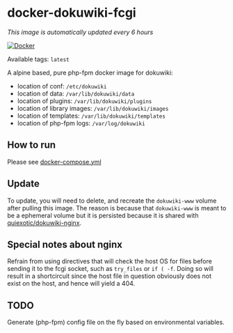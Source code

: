 # docker-dokuwiki-fcgi

*This image is automatically updated every 6 hours*

[![Docker](https://github.com/Hellyna/docker-dokuwiki-fcgi/actions/workflows/docker-publish.yml/badge.svg)](https://github.com/Hellyna/docker-dokuwiki-fcgi/actions/workflows/docker-publish.yml)

Available tags: `latest`

A alpine based, pure php-fpm docker image for dokuwiki:

+ location of conf: `/etc/dokuwiki`
+ location of data: `/var/lib/dokuwiki/data`
+ location of plugins: `/var/lib/dokuwiki/plugins`
+ location of library images: `/var/lib/dokuwiki/images`
+ location of templates: `/var/lib/dokuwiki/templates`
+ location of php-fpm logs: `/var/log/dokuwiki`

## How to run

Please see [docker-compose.yml](https://github.com/Hellyna/docker-dokuwiki-fcgi/blob/master/docker-compose.yml)


## Update

To update, you will need to delete, and recreate the `dokuwiki-www` volume after pulling this image. The reason is because that `dokuwiki-www` is meant to be a ephemeral volume but it is persisted because it is shared with [quiexotic/dokuwiki-nginx](https://github.com/Hellyna/docker-dokuwiki-nginx).

## Special notes about nginx

Refrain from using directives that will check the host OS for files before sending it to the fcgi socket, such as `try_files` or `if ( -f`. Doing so will result in a shortcircuit since the host file in question obviously does not exist on the host, and hence will yield a 404.

## TODO

Generate (php-fpm) config file on the fly based on environmental variables.
